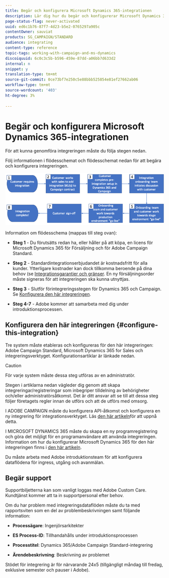 ```yaml
---
title: Begär och konfigurera Microsoft Dynamics 365-integrationen
description: Lär dig hur du begär och konfigurerar Microsoft Dynamics 365 med integrering av Campaign Standarder
page-status-flag: never-activated
uuid: ed6c1b76-87f7-4d23-b5e2-0765297a905c
contentOwner: sauviat
products: SG_CAMPAIGN/STANDARD
audience: integrating
content-type: reference
topic-tags: working-with-campaign-and-ms-dynamics
discoiquuid: 6c0c3c5b-b596-459e-87dd-a06bb7d633d2
internal: n
snippet: y
translation-type: tm+mt
source-git-commit: 0ce73bf7e250c5e88bbb525854e81ef27662ab06
workflow-type: tm+mt
source-wordcount: '403'
ht-degree: 3%

---
```



# Begär och konfigurera Microsoft Dynamics 365-integrationen

För att kunna genomföra integreringen måste du följa stegen nedan.

Följ informationen i flödesschemat och flödesschemat nedan för att begära och konfigurera integreringen.

![](assets/provisioning-wf.png)

Information om flödesschema (mappas till steg ovan):

* **Steg 1** - Du förutsätts redan ha, eller håller på att köpa, en licens för Microsoft Dynamics 365 för Försäljning och för Adobe Campaign Standard.

* **Steg 2** - Standardintegrationserbjudandet är kostnadsfritt för alla kunder. Ytterligare kostnader kan dock tillkomma beroende på dina behov (se [Integrationsgarantier och gränser](../../integrating/using/ms-dynamics-365-integration-guardrails.md). En ny försäljningsorder måste signeras för att integreringen ska kunna utnyttjas.

* **Steg 3** - Slutför förintegreringsstegen för Dynamics 365 och Campaign. Se [Konfigurera den här integreringen](#configure-this-integration).

* **Steg 4-7** - Adobe kommer att samarbeta med dig under introduktionsprocessen.

## Konfigurera den här integreringen {#configure-this-integration}

Tre system måste etableras och konfigureras för den här integreringen: Adobe Campaign Standard, Microsoft Dynamics 365 for Sales och integreringsverktyget. Konfigurationsartiklar är länkade nedan.

>[!CAUTION]
>
>För varje system måste dessa steg utföras av en administratör.
>
>Stegen i artiklarna nedan vägleder dig genom att skapa integreringar/registreringar som inbegriper tilldelning av behörigheter och/eller administratörsåtkomst.  Det är ditt ansvar att se till att dessa steg följer företagets regler innan de utförs och att de utförs med omsorg.

I ADOBE CAMPAIGN måste du konfigurera API-åtkomst och konfigurera en ny integrering för integrationsverktyget. Läs [den här artikeln](../../integrating/using/configure-adobe-io-for-ms-dynamic.md)för att uppnå detta.

I MICROSOFT DYNAMICS 365 måste du skapa en ny programregistrering och göra det möjligt för en programanvändare att använda integreringen.  Information om hur du konfigurerar Microsoft Dynamics 365 för den här integreringen finns i [den här artikeln](../../integrating/using/configure-microsoft-dynamics-365-for-campaign-integration.md).

Du måste arbeta med Adobe introduktionsteam för att konfigurera dataflödena för ingress, utgång och avanmälan.


## Begär support

Supportbiljetterna kan som vanligt loggas med Adobe Custom Care. Kundtjänst kommer att ta in supportpersonal efter behov.

Om du har problem med integreringsdataflöden måste du ta med rapportsviten som en del av problembeskrivningen samt följande information:

* **Processägare**: Ingenjörsarkitekter

* **ES Process-ID**: Tillhandahålls under introduktionsprocessen

* **Processtitel**: Dynamics 365/Adobe Campaign Standard-integrering

* **Ärendebeskrivning**: Beskrivning av problemet

Stödet för integrering är för närvarande 24x5 (tillgängligt måndag till fredag, exklusive semester och pauser i Adobe).